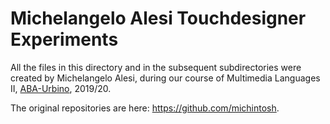 # Michelangelo Alesi Touchdesigner Experiments

All the files in this directory and in the subsequent subdirectories were created by Michelangelo Alesi, during our course of Multimedia Languages II, [ABA-Urbino](http://accademiadiurbino.it), 2019/20.

The original repositories are here: https://github.com/michintosh.